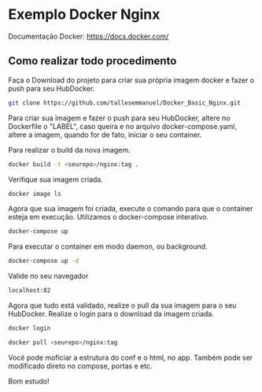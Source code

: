 # Exemplo Docker Nginx

Documentação Docker: https://docs.docker.com/

## Como realizar todo procedimento

Faça o Download do projeto para criar sua própria imagem docker e fazer o push para seu HubDocker.

```bash
git clone https://github.com/tallesemmanuel/Docker_Basic_Nginx.git
```

Para criar sua imagem e fazer o push para seu HubDocker, altere no Dockerfile o "LABEL", caso queira e no arquivo docker-compose.yaml, altere a imagem, quando for de fato, iniciar o seu container.

Para realizar o build da nova imagem.

```bash
docker build -t <seurepo>/nginx:tag .
```

Verifique sua imagem criada.

```bash
docker image ls
```

Agora que sua imagem foi criada, execute o comando para que o container esteja em execução.
Utilizamos o docker-compose interativo.

```bash
docker-compose up
```

Para executar o container em modo daemon, ou background.

```bash
docker-compose up -d
```

Valide no seu navegador

```bash
localhost:82
```

Agora que tudo está validado, realize o pull da sua imagem para o seu HubDocker. 
Realize o login para o download da imagem criada.

```bash
docker login
```

```bash
docker pull <seurepo>/nginx:tag
```

Você pode moficiar a estrutura do conf e o html, no app.
Também pode ser modificado direto no compose, portas e etc.

Bom estudo!


